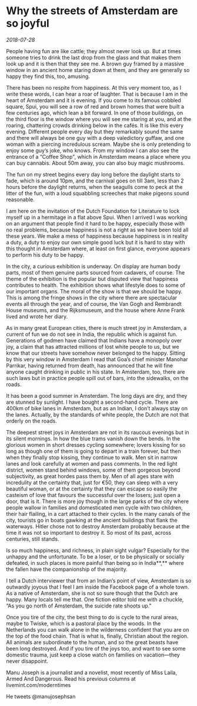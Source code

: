 # Why the streets of Amsterdam are so joyful

*2018-07-28*

People having fun are like cattle; they almost never look up. But at
times someone tries to drink the last drop from the glass and that makes
them look up and it is then that they see me. A brown guy framed by a
massive window in an ancient home staring down at them, and they are
generally so happy they find this, too, amusing.

There has been no respite from happiness. At this very moment too, as I
write these words, I can hear a roar of laughter. That is because I am
in the heart of Amsterdam and it is evening. If you come to its famous
cobbled square, Spui, you will see a row of red and brown homes that
were built a few centuries ago, which lean a bit forward. In one of
those buildings, on the third floor is the window where you will see me
staring at you, and at the roaring, chattering crowds drinking below in
the cafés. It is like this every evening. Different people every day but
they remarkably sound the same and there will always be one guy with a
deep valedictory guffaw, and one woman with a piercing incredulous
scream. Maybe she is only pretending to enjoy some guy’s joke, who
knows. From my window I can also see the entrance of a “Coffee Shop",
which in Amsterdam means a place where you can buy cannabis. About 50m
away, you can also buy magic mushrooms.

The fun on my street begins every day long before the daylight starts to
fade, which is around 10pm, and the carnival goes on till 3am, less than
2 hours before the daylight returns, when the seagulls come to peck at
the litter of the fun, with a loud squabbling screeches that make
pigeons sound reasonable.

I am here on the invitation of the Dutch Foundation for Literature to
lock myself up in a hermitage in a flat above Spui. When I arrived I was
working on an argument that people find it hard to be happy, especially
those with no real problems, because happiness is not a right as we have
been told all these years. We make a mess of happiness because happiness
is in reality a duty, a duty to enjoy our own simple good luck but it is
hard to stay with this thought in Amsterdam where, at least on first
glance, everyone appears to perform his duty to be happy.

In the city, a curious exhibition is underway. On display are human body
parts, most of them genuine parts sourced from cadavers, of course. The
theme of the exhibition is the popular but disputed view that happiness
contributes to health. The exhibition shows what lifestyle does to some
of our important organs. The moral of the show is that we should be
happy. This is among the fringe shows in the city where there are
spectacular events all through the year, and of course, the Van Gogh and
Rembrandt House museums, and the Rijksmuseum, and the house where Anne
Frank lived and wrote her diary.

As in many great European cities, there is much street joy in Amsterdam,
a current of fun we do not see in India, the republic which is against
fun. Generations of godmen have claimed that Indians have a monopoly
over joy, a claim that has attracted millions of lost white people to
us, but we know that our streets have somehow never belonged to the
happy. Sitting by this very window in Amsterdam I read that Goa’s chief
minister Manohar Parrikar, having returned from death, has announced
that he will fine anyone caught drinking in public in his state. In
Amsterdam, too, there are such laws but in practice people spill out of
bars, into the sidewalks, on the roads.

It has been a good summer in Amsterdam. The long days are dry, and they
are stunned by sunlight. I have bought a second-hand cycle. There are
400km of bike lanes in Amsterdam, but as an Indian, I don’t always stay
on the lanes. Actually, by the standards of white people, the Dutch are
not that orderly on the roads.

The deepest street joys in Amsterdam are not in its raucous evenings but
in its silent mornings. In how the blue trams vanish down the bends. In
the glorious women in short dresses cycling somewhere; lovers kissing
for so long as though one of them is going to depart in a train forever,
but then when they finally stop kissing, they continue to walk. Men sit
in narrow lanes and look carefully at women and pass comments. In the
red light district, women stand behind windows, some of them gorgeous
beyond subjectivity, as great hordes pass them by. Men of all ages stare
with incredulity at the certainty that, just for €50, they can sleep
with a very beautiful woman, or at the certainty that they can escape so
easily the casteism of love that favours the successful over the losers;
just open a door, that is it. There is more joy though in the large
parks of the city where people wallow in families and domesticated men
cycle with two children, their hair flailing, in a cart attached to
their cycles. In the many canals of the city, tourists go in boats
gawking at the ancient buildings that flank the waterways. Hitler chose
not to destroy Amsterdam probably because at the time it was not so
important to destroy it. So most of its past, across centuries, still
stands.

Is so much happiness, and richness, in plain sight vulgar? Especially
for the unhappy and the unfortunate. To be a loser, or to be physically
or socially defeated, in such places is more painful than being so in
India**,** where the fallen have the companionship of the majority.

I tell a Dutch interviewer that from an Indian’s point of view,
Amsterdam is so outwardly joyous that I feel I am inside the Facebook
page of a whole town. As a native of Amsterdam, she is not so sure
though that the Dutch are happy. Many locals tell me that. One fiction
editor told me with a chuckle, “As you go north of Amsterdam, the
suicide rate shoots up."

Once you tire of the city, the best thing to do is cycle to the rural
areas, maybe to Twiske, which is a pastoral place by the woods. In the
Netherlands you can walk alone in the wilderness confident that you are
on the top of the food chain. That is what is, finally, Christian about
the region. All animals are subordinate to the human, and so the great
beasts have been long destroyed. And if you tire of the joys too, and
want to see some domestic trauma, just keep a close watch on families on
vacation—they never disappoint.

Manu Joseph is a journalist and a novelist, most recently of Miss Laila,
Armed And Dangerous. Read his previous columns at
livemint.com/moderntimes

He tweets @manujosephsan
